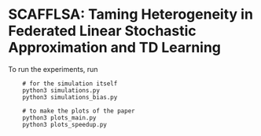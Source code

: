 # SCAFFLSA: Taming Heterogeneity in Federated Linear Stochastic Approximation and TD Learning

To run the experiments, run
```
	# for the simulation itself
	python3 simulations.py
	python3 simulations_bias.py

	# to make the plots of the paper
	python3 plots_main.py
	python3 plots_speedup.py
```
